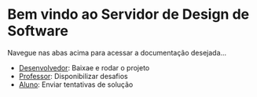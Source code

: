 # Bem vindo ao Servidor de Design de Software

Navegue nas abas acima para acessar a documentação desejada...

- [Desenvolvedor](https://warlenrodrigues.github.io/softdes-desafios/desenvolvedor/): Baixae e rodar o projeto
- [Professor](https://warlenrodrigues.github.io/softdes-desafios/professor/): Disponibilizar desafios
- [Aluno](https://warlenrodrigues.github.io/softdes-desafios/aluno/): Enviar tentativas de solução
